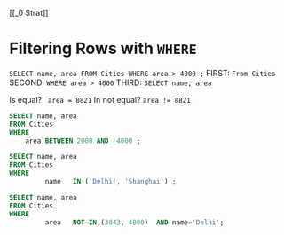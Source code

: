 [[_0 Strat]]

# Filtering Rows with `WHERE`
`SELECT name, area FROM Cities WHERE area > 4000 ;`
FIRST: `From Cities`
SECOND: `WHERE area > 4000`
THIRD: `SELECT name, area`

Is equal? ` area = 8821`
In not equal? `area != 8821`

```sql
SELECT name, area 
FROM Cities 
WHERE 
	area BETWEEN 2000 AND  4000 ;
```
```sql
SELECT name, area 
FROM Cities 
WHERE  
		 name	IN ('Delhi', 'Shanghai') ;
```

```sql
SELECT name, area 
FROM Cities 
WHERE  
		 area	NOT IN (3043, 4000)  AND name='Delhi';
```

